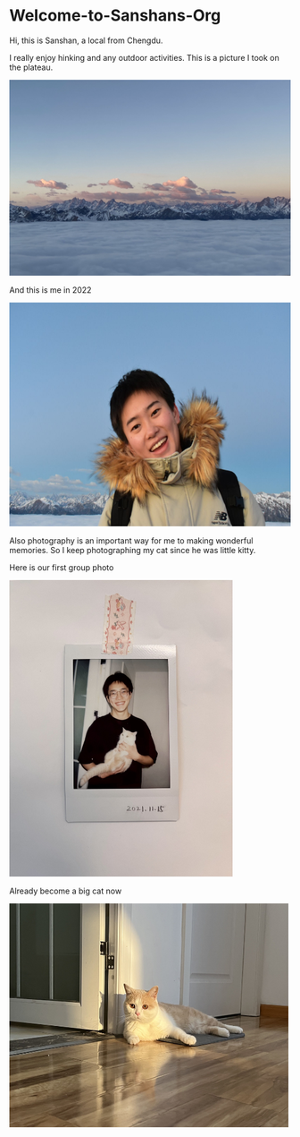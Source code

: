 # Welcome-to-Sanshans-Org

Hi, this is Sanshan, a local from Chengdu.

I really enjoy hinking and any outdoor activities. This is a picture I took on the plateau.

<img src="https://github.com/gtb-2022-gan-sanshan/Welcome-to-Sanshans-Org/blob/main/0%20(2).jpg" width="600" height="350"/><br/>


And this is me in 2022


<img src="https://github.com/gtb-2022-gan-sanshan/Welcome-to-Sanshans-Org/blob/main/0%20(1).jpg" width="600" height="400"/><br/>


Also photography is an important way for me to making wonderful memories. So I keep photographing my cat since he was little kitty.

Here is our first group photo


<img src="https://github.com/gtb-2022-gan-sanshan/Welcome-to-Sanshans-Org/blob/main/0%20(3).jpg" width="400" height="530"/><br/>

Already become a big cat now


<img src="https://github.com/gtb-2022-gan-sanshan/Welcome-to-Sanshans-Org/blob/main/0%20(5).jpg" width="500" height="400"/><br/>





